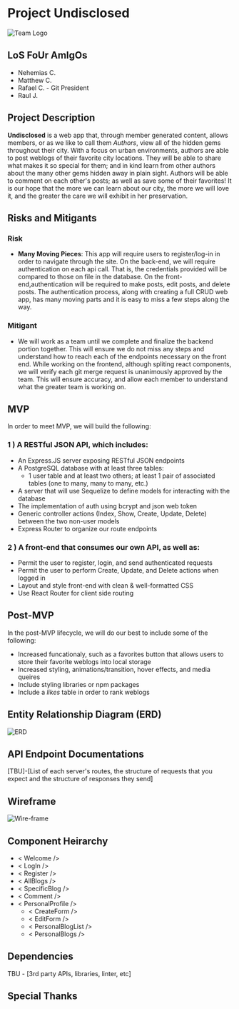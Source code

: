 # Project Undisclosed

![Team Logo](https://i.imgur.com/c4Ybn2y.png)

## LoS FoUr AmIgOs 
* Nehemias C.
* Matthew C.
* Rafael C. - Git President
* Raul J.

## Project Description
**Undisclosed** is a web app that, through member generated content, allows members, or as we like to call them _Authors_, view all of the hidden gems throughout their city. With a focus on urban environments, authors are able to post weblogs of their favorite city locations. They will be able to share what makes it so special for them; and in kind learn from other authors about the many other gems hidden away in plain sight. Authors will be able to comment on each other's posts; as well as save some of their favorites! It is our hope that the more we can learn about our city, the more we will love it, and the greater the care we will exhibit in her preservation.

## Risks and Mitigants

### Risk
  * **Many Moving Pieces**: This app will require users to register/log-in in order to navigate through the site. On the back-end, we will require authentication on each api call. That is, the credentials provided will be compared to those on file in the database. On the front-end,authentication will be required to make posts, edit posts, and delete posts. The authentication process, along with creating a full CRUD web app, has many moving parts and it is easy to miss a few steps along the way.

### Mitigant
  * We will work as a team until we complete and finalize the backend portion together. This will ensure we do not miss any steps and understand how to reach each of the endpoints necessary on the front end. While working on the frontend, although spliting react components, we will verify each git merge request is unanimously approved by the team. This will ensure accuracy, and allow each member to understand what the greater team is working on.

## MVP
In order to meet MVP, we will build the following:

### 1 ) A RESTful JSON API, which includes:

 * An Express.JS server exposing RESTful JSON endpoints
 * A PostgreSQL database with at least three tables:
   * 1 user table and at least two others; at least 1 pair of associated tables (one to many, many to many, etc.)
 * A server that will use Sequelize to define models for interacting with the database
 * The implementation of auth using bcrypt and json web token
 * Generic controller actions (Index, Show, Create, Update, Delete) between the two non-user models
 * Express Router to organize our route endpoints

### 2 ) A front-end that consumes our own API, as well as:
 * Permit the user to register, login, and send authenticated requests
 * Permit the user to perform Create, Update, and Delete actions when logged in
 * Layout and style front-end with clean & well-formatted CSS
 * Use React Router for client side routing

 ## Post-MVP
In the post-MVP lifecycle, we will do our best to include some of the following:

 * Increased funcationaly, such as a favorites button that allows users to store their favorite weblogs into local storage
 * Increased styling, animations/transition, hover effects, and media queires
 * Include styling libraries or npm packages
 * Include a _likes_ table in order to rank weblogs


## Entity Relationship Diagram (ERD)
![ERD](https://i.imgur.com/GyGST3w.png)


## API Endpoint Documentations

[TBU]-[List of each server's routes, the structure of requests that you expect and the structure of responses they send]

## Wireframe

![Wire-frame](https://i.imgur.com/AV2qLf4.png)


## Component Heirarchy

* < Welcome />
* < LogIn />
* < Register />
* < AllBlogs />
* < SpecificBlog />
* < Comment />
* < PersonalProfile />
  * < CreateForm />
  * < EditForm />
  * < PersonalBlogList />
  * < PersonalBlogs />


## Dependencies

TBU - [3rd party APIs, libraries, linter, etc]

## Special Thanks